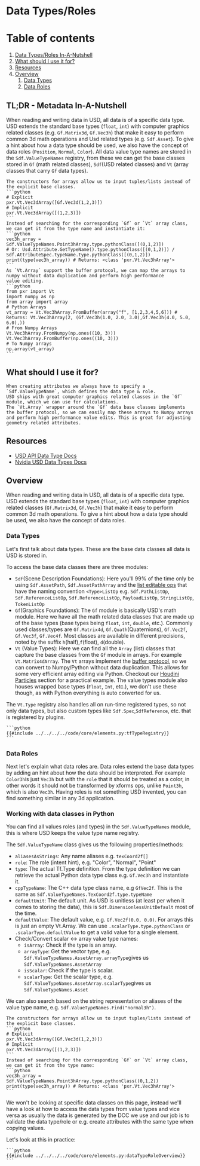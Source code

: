 # Data Types/Roles

# Table of contents
1. [Data Types/Roles In-A-Nutshell](#summary)
1. [What should I use it for?](#usage)
1. [Resources](#resources)
1. [Overview](#overview)
    1. [Data Types](#dataTypes)
    1. [Data Roles](#dataRoles)

## TL;DR - Metadata In-A-Nutshell <a name="summary"></a>
When reading and writing data in USD, all data is of a specific data type. USD extends the standard base types (`float`, `int`) with computer graphics related classes (e.g. `Gf.Matrix3d`, `Gf.Vec3h`) that make it easy to perform common 3d math operations and Usd related types (e.g. `Sdf.Asset`). To give a hint about how a data type should be used, we also have the concept of data roles (`Position`, `Normal`, `Color`). All data value type names are stored in the `Sdf.ValueTypeNames` registry, from these we can get the base classes stored in `Gf` (math related classes), `Sdf`(USD related classes) and `Vt` (array classes that carry `Gf` data types).

~~~admonish tip title="Pro Tip | Creating arrays"
The constructors for arrays allow us to input tuples/lists instead of the explicit base classes.
```python
# Explicit
pxr.Vt.Vec3dArray([Gf.Vec3d(1,2,3)])
# Implicit
pxr.Vt.Vec3dArray([(1,2,3)])
```
Instead of searching for the corresponding `Gf` or `Vt` array class, we can get it from the type name and instantiate it:
```python
vec3h_array = Sdf.ValueTypeNames.Point3hArray.type.pythonClass([(0,1,2)])
# Or: Usd.Attribute.GetTypeName().type.pythonClass([(0,1,2)]) / Sdf.AttributeSpec.typeName.type.pythonClass([(0,1,2)])
print(type(vec3h_array)) # Returns: <class 'pxr.Vt.Vec3hArray'>
```
As `Vt.Array` support the buffer protocol, we can map the arrays to numpy without data duplication and perform high performance 
value editing.
```python
from pxr import Vt
import numpy as np
from array import array
# Python Arrays
vt_array = Vt.Vec3hArray.FromBuffer(array("f", [1,2,3,4,5,6])) # Returns: Vt.Vec3hArray(2, (Gf.Vec3h(1.0, 2.0, 3.0),Gf.Vec3h(4.0, 5.0, 6.0),))
# From Numpy Arrays 
Vt.Vec3hArray.FromNumpy(np.ones((10, 3)))
Vt.Vec3hArray.FromBuffer(np.ones((10, 3)))
# To Numpy arrays
np.array(vt_array)
```
~~~

## What should I use it for? <a name="usage"></a>
~~~admonish tip
When creating attributes we always have to specify a `Sdf.ValueTypeName`, which defines the data type & role.
USD ships with great computer graphics related classes in the `Gf` module, which we can use for calculations.
The `Vt.Array` wrapper around the `Gf` data base classes implements the buffer protocol, so we can easily map these arrays to Numpy arrays and perform high performance value edits. This is great for adjusting geometry related attributes.
~~~

## Resources <a name="resources"></a>
- [USD API Data Type Docs](https://openusd.org/dev/api/_usd__page__datatypes.html)
- [Nvidia USD Data Types Docs](https://docs.omniverse.nvidia.com/dev-guide/latest/dev_usd/quick-start/usd-types.html)

## Overview <a name="overview"></a>
When reading and writing data in USD, all data is of a specific data type. USD extends the standard base types (`float`, `int`) with computer graphics related classes (`Gf.Matrix3d`, `Gf.Vec3h`) that make it easy to perform common 3d math operations. To give a hint about how a data type should be used, we also have the concept of data roles.

### Data Types <a name="dataTypes"></a>
Let's first talk about data types. These are the base data classes all data is USD is stored in.

To access the base data classes there are three modules:
- `Sdf`(Scene Description Foundations): Here you'll 99% of the time only be using `Sdf.AssetPath`, `Sdf.AssetPathArray` and the [list editable ops](../composition/listeditableops.md) that have the naming convention `<Type>ListOp` e.g. `Sdf.PathListOp`, `Sdf.ReferenceListOp`, `Sdf.ReferenceListOp`, `PayloadListOp`, `StringListOp`, `TokenListOp`
- `Gf`(Graphics Foundations): The `Gf` module is basically USD's math module. Here we have all the math related data classes that are made up of the base types (base types being `float`, `int`, `double`, etc.). Commonly used classes/types are `Gf.Matrix4d`, `Gf.Quath`(Quaternions), `Gf.Vec2f`, `Gf.Vec3f`, `Gf.Vec4f`. Most classes are available in different precisions, noted by the suffix `h`(half),`f`(float), `d`(double).
- `Vt` (Value Types): Here we can find all the `Array` (list) classes that capture the base classes from the `Gf` module in arrays. For example `Vt.Matrix4dArray`. The `Vt` arrays implement the [buffer protocol](https://docs.python.org/3/c-api/buffer.html), so we can convert to Numpy/Python without data duplication. This allows for some very efficient array editing via Python. Checkout our [Houdini Particles](../../dcc/houdini/fx/particles.md) section for a practical example. The value types module also houses wrapped base types (`Float`, `Int`, etc.), we don't use these though, as with Python everything is auto converted for us.

The `Vt.Type` registry also handles all on run-time registered types, so not only data types, but also custom types like `Sdf.Spec`,`SdfReference`, etc. that is registered by plugins.
~~~admonish info title=""
```python
{{#include ../../../../code/core/elements.py:tfTypeRegistry}}
```
~~~


### Data Roles <a name="dataRoles"></a>
Next let's explain what data roles are. Data roles extend the base data types by adding an hint about how the data should be interpreted. For example `Color3h`is just `Vec3h` but with the `role` that it should be treated as a color, in other words it should not be transformed by xforms ops, unlike `Point3h`, which is also `Vec3h`. Having roles is not something USD invented, you can find something similar in any 3d application.

### Working with data classes in Python 
You can find all values roles (and types) in the `Sdf.ValueTypeNames` module, this is where USD keeps the value type name registry.

The `Sdf.ValueTypeName` class gives us the following properties/methods:
- `aliasesAsStrings`: Any name aliases e.g. `texCoord2f[]`
- `role`: The role (intent hint), e.g. "Color", "Normal", "Point"
- `type`: The actual Tf.Type definition. From the type definition we can retrieve the actual Python data type class e.g. `Gf.Vec3h` and instantiate it.
- `cppTypeName`: The C++ data type class name, e.g `GfVec2f`. This is the same as `Sdf.ValueTypeNames.TexCoord2f.type.typeName`
- `defaultUnit`: The default unit. As USD is unitless (at least per when it comes to storing the data), this is `Sdf.DimensionlessUnitDefault` most of the time.
- `defaultValue`: The default value, e.g. `Gf.Vec2f(0.0, 0.0)`. For arrays this is just an empty Vt.Array. We can use `.scalarType.type.pythonClass` or `.scalarType.defaultValue` to get a valid value for a single element.
- Check/Convert scalar <-> array value type names:
    - `isArray`: Check if the type is an array.
    - `arrayType`: Get the vector type, e.g. `Sdf.ValueTypeNames.AssetArray.arrayType`gives us `Sdf.ValueTypeNames.AssetArray`
    - `isScalar`: Check if the type is scalar.
    - `scalarType`: Get the scalar type, e.g. `Sdf.ValueTypeNames.AssetArray.scalarType`gives us `Sdf.ValueTypeNames.Asset`

We can also search based on the string representation or aliases of the value type name, e.g. `Sdf.ValueTypeNames.Find("normal3h")`.

~~~admonish tip title="Pro Tip | Creating arrays"
The constructors for arrays allow us to input tuples/lists instead of the explicit base classes.
```python
# Explicit
pxr.Vt.Vec3dArray([Gf.Vec3d(1,2,3)])
# Implicit
pxr.Vt.Vec3dArray([(1,2,3)])
```
Instead of searching for the corresponding `Gf` or `Vt` array class, we can get it from the type name:
```python
vec3h_array =  Sdf.ValueTypeNames.Point3hArray.type.pythonClass((0,1,2))
print(type(vec3h_array)) # Returns: <class 'pxr.Vt.Vec3hArray'>
```
~~~


We won't be looking at specific data classes on this page, instead we'll have a look at how to access the data types from value types and vice versa as usually the data is generated by the DCC we use and our job is to validate the data type/role or e.g. create attributes with the same type when copying values.


Let's look at this in practice:
~~~admonish info title=""
```python
{{#include ../../../../code/core/elements.py:dataTypeRoleOverview}}
```
~~~
